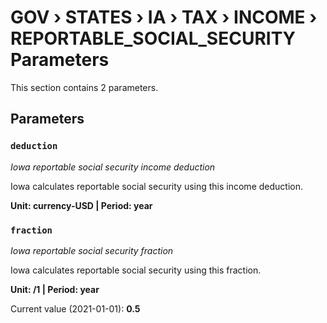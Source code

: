 # GOV › STATES › IA › TAX › INCOME › REPORTABLE_SOCIAL_SECURITY Parameters

This section contains 2 parameters.

## Parameters

### `deduction`
*Iowa reportable social security income deduction*

Iowa calculates reportable social security using this income deduction.

**Unit: currency-USD | Period: year**


### `fraction`
*Iowa reportable social security fraction*

Iowa calculates reportable social security using this fraction.

**Unit: /1 | Period: year**

Current value (2021-01-01): **0.5**


